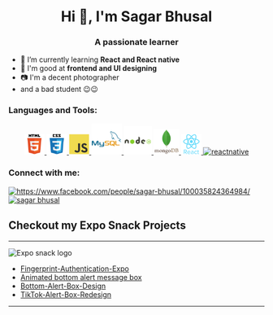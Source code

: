 <h1 align="center">Hi 👋, I'm Sagar Bhusal</h1>
<h3 align="center">A passionate learner</h3>

- 🌱 I’m currently learning **React and React native**
- 👯 I'm good at **frontend and UI designing**
- 📷 I'm a decent photographer
- and a bad student 😉😉

<h3 align="left">Languages and Tools:</h3>

<p align="center" > 
  
  <a href="https://www.w3.org/html/" target="_blank" rel="noreferrer">
    <img src="https://raw.githubusercontent.com/devicons/devicon/master/icons/html5/html5-original-wordmark.svg" alt="html5" width="40" height="40"/> 
 </a>
  
   <a href="https://www.w3schools.com/css/" target="_blank" rel="noreferrer">
     <img src="https://raw.githubusercontent.com/devicons/devicon/master/icons/css3/css3-original-wordmark.svg" alt="css3" width="40" height="40"/>
  </a> 
  
  
  <a href="https://developer.mozilla.org/en-US/docs/Web/JavaScript" target="_blank" rel="noreferrer"> 
    <img src="https://raw.githubusercontent.com/devicons/devicon/master/icons/javascript/javascript-original.svg" alt="javascript" width="40" height="40"/> 
  </a>

  <a href="https://www.mysql.com/" target="_blank" rel="noreferrer">
    <img src="https://raw.githubusercontent.com/devicons/devicon/master/icons/mysql/mysql-original-wordmark.svg" alt="mysql" width="60" height="60"/> 
  </a> 
 
  
 <a href="https://nodejs.org" target="_blank" rel="noreferrer"> 
   <img src="https://raw.githubusercontent.com/devicons/devicon/master/icons/nodejs/nodejs-original-wordmark.svg" alt="nodejs" width="55" height="55"/> 
  </a> 
  
<a href="https://www.linux.org/" target="_blank" rel="noreferrer">  
    <img src="https://raw.githubusercontent.com/devicons/devicon/master/icons/mongodb/mongodb-original-wordmark.svg" alt="mongodb" width="50" height="50"/> 
  </a>
  
  <a href="https://reactjs.org/" target="_blank" rel="noreferrer"> 
    <img src="https://raw.githubusercontent.com/devicons/devicon/master/icons/react/react-original-wordmark.svg" alt="react" width="40" height="40"/> 
  </a>
 
  <a href="https://reactnative.dev/" target="_blank" rel="noreferrer"> 
    <img src="https://reactnative.dev/img/header_logo.svg" alt="reactnative" width="40" height="40"/> 
  </a> 
</p>

<h3 aalign="left">Connect with me:</h3>
<p  align="left">
  
<a href="https://www.facebook.com/people/sagar-bhusal/100035824364984/" target="blank">
  <img align="center" src="https://raw.githubusercontent.com/rahuldkjain/github-profile-readme-generator/master/src/images/icons/Social/facebook.svg"                        alt="https://www.facebook.com/people/sagar-bhusal/100035824364984/" height="30" width="40" />             
  </a>
  
  <a href="https://www.instagram.com/sagar__bhusal_/" target="blank">
  <img  src="https://github.com/rahuldkjain/github-profile-readme-generator/blob/master/src/images/icons/Social/instagram.svg"                        alt="sagar bhusal" height="30" width="40" />             
  </a>
</p>

Checkout my Expo Snack Projects
-
- --
<img alig="center" src="https://1.bp.blogspot.com/7l-bQADRV4PzxAz_9GH2aozV3jkHqdlUJbOsIf4Eu_bazCi6UH_UyiAeKer2-s9GafI=w640-h312"
alt="Expo snack logo" height="30" width="70"/>
- [Fingerprint-Authentication-Expo](https://snack.expo.dev/@sagarbhusal01/fingerprint-authentication)
- [Animated bottom alert message box](https://snack.expo.dev/@sagarbhusal01/animated-bottom-alert-message-box-)
- [Bottom-Alert-Box-Design](https://snack.expo.dev/@sagarbhusal01/bottom-alert-box-design)
- [TikTok-Alert-Box-Redesign](https://snack.expo.dev/@sagarbhusal01/tiktok-alert-box-redesign)
- --


